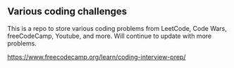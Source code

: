 ## Various coding challenges

This is a repo to store various coding problems from LeetCode, Code Wars, freeCodeCamp, Youtube, and more. Will continue to update with more problems.

https://www.freecodecamp.org/learn/coding-interview-prep/
